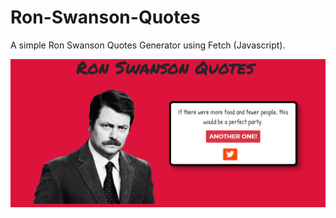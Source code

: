# Ron-Swanson-Quotes
A simple Ron Swanson Quotes Generator using Fetch (Javascript).

![Screenshot](https://github.com/reveurguy/Ron-Swanson-Quotes/blob/main/ss.png)
